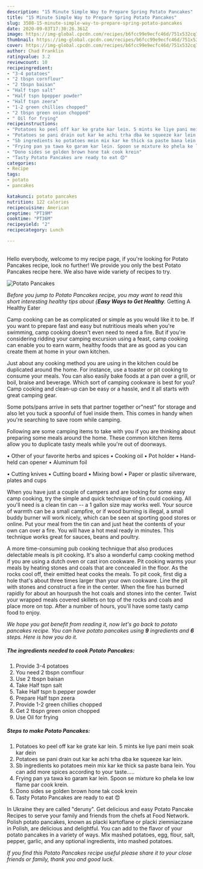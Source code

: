 ```yaml
---
description: "15 Minute Simple Way to Prepare Spring Potato Pancakes"
title: "15 Minute Simple Way to Prepare Spring Potato Pancakes"
slug: 3508-15-minute-simple-way-to-prepare-spring-potato-pancakes
date: 2020-09-03T17:30:26.361Z
image: https://img-global.cpcdn.com/recipes/b6fcc99e9ecfc46d/751x532cq70/potato-pancakes-recipe-main-photo.jpg
thumbnail: https://img-global.cpcdn.com/recipes/b6fcc99e9ecfc46d/751x532cq70/potato-pancakes-recipe-main-photo.jpg
cover: https://img-global.cpcdn.com/recipes/b6fcc99e9ecfc46d/751x532cq70/potato-pancakes-recipe-main-photo.jpg
author: Chad Franklin
ratingvalue: 3.2
reviewcount: 10
recipeingredient:
- "3-4 potatoes"
- "2 tbspn cornflour"
- "2 tbspn baisan"
- "Half tspn salt"
- "Half tspn bpepper powder"
- "Half tspn zeera"
- "1-2 green chillies chopped"
- "2 tbspn green onion chopped"
- " Oil for frying"
recipeinstructions:
- "Potatoes ko peel off kar ke grate kar lein. 5 mints ke liye pani mein soak kar dein"
- "Potatoes se pani drain out kar ke achi trha dba ke squeeze kar lein."
- "Sb ingredients ko potatoes mein mix kar ke thick sa paste bana lein. You can add more spices according to your taste....."
- "Frying pan ya tawa ko garam kar lein. Spoon se mixture ko phela ke low flame par cook krein."
- "Dono sides se golden brown hone tak cook krein"
- "Tasty Potato Pancakes are ready to eat 😍"
categories:
- Recipe
tags:
- potato
- pancakes

katakunci: potato pancakes 
nutrition: 122 calories
recipecuisine: American
preptime: "PT19M"
cooktime: "PT36M"
recipeyield: "2"
recipecategory: Lunch

---
```

<br>
Hello everybody, welcome to my recipe page, if you're looking for Potato Pancakes recipe, look no further! We provide you only the best Potato Pancakes recipe here. We also have wide variety of recipes to try.
<br>


![Potato Pancakes](https://img-global.cpcdn.com/recipes/b6fcc99e9ecfc46d/751x532cq70/potato-pancakes-recipe-main-photo.jpg)

<i>Before you jump to Potato Pancakes recipe, you may want to read this short interesting healthy tips about {<strong>Easy Ways to Get Healthy</strong>.</i>
Getting A Healthy Eater

    
Camp cooking can be as complicated or simple as you would like it to be. If you want to prepare fast and easy but nutritious meals when you're swimming, camp cooking doesn't even need to need a fire. But if you're considering ridding your camping excursion using a feast, camp cooking can enable you to earn warm, healthy foods that are as good as you can create them at home in your own kitchen.

 Just about any cooking method you are using in the kitchen could be duplicated around the home. For instance, use a toaster or pit cooking to consume your meals. You can also easily bake foods at a pan over a grill, or boil, braise and beverage. Which sort of camping cookware is best for you? Camp cooking and clean-up can be easy or a hassle, and it all starts with great camping gear.

Some pots/pans arrive in sets that partner together or"nest" for storage and also let you tuck a spoonful of fuel inside them. This comes in handy when you're searching to save room while camping.

Following are some camping items to take with you if you are thinking about preparing some meals around the home. These common kitchen items allow you to duplicate tasty meals while you're out of doorways.


• Other of your favorite herbs and spices
• Cooking oil
• Pot holder
• Hand-held can opener
• Aluminum foil

• Cutting knives
• Cutting board
• Mixing bowl
• Paper or plastic silverware, plates and cups

When you have just a couple of campers and are looking for some easy camp cooking, try the simple and quick technique of tin could cooking. All you'll need is a clean tin can -- a 1 gallon size may works well. Your source of warmth can be a small campfire, or if wood burning is illegal, a small buddy burner will work nicely, which can be seen at sporting good stores or online. Put your meal from the tin can and just heat the contents of your own can over a fire. You will have a hot meal ready in minutes.  This technique works great for sauces, beans and poultry.

A more time-consuming pub cooking technique that also produces delectable meals is pit cooking.  It's also a wonderful camp cooking method if you are using a dutch oven or cast iron cookware. Pit cooking warms your meals by heating stones and coals that are concealed in the floor. As the rocks cool off, their emitted heat cooks the meals. To pit cook, first dig a hole that's about three times larger than your own cookware. Line the pit with stones and construct a fire in the center. When the fire has burned rapidly for about an hourpush the hot coals and stones into the center. Twist your wrapped meals covered skillets on top of the rocks and coals and place more on top. After a number of hours, you'll have some tasty camp food to enjoy.


<i>We hope you got benefit from reading it, now let's go back to potato pancakes recipe. You can have potato pancakes using <strong>9</strong> ingredients and <strong>6</strong> steps. Here is how you do it.
</i>

##### The ingredients needed to cook Potato Pancakes:

1. Provide 3-4 potatoes
1. You need 2 tbspn cornflour
1. Use 2 tbspn baisan
1. Take Half tspn salt
1. Take Half tspn b.pepper powder
1. Prepare Half tspn zeera
1. Provide 1-2 green chillies chopped
1. Get 2 tbspn green onion chopped
1. Use  Oil for frying


##### Steps to make Potato Pancakes:

1. Potatoes ko peel off kar ke grate kar lein. 5 mints ke liye pani mein soak kar dein
1. Potatoes se pani drain out kar ke achi trha dba ke squeeze kar lein.
1. Sb ingredients ko potatoes mein mix kar ke thick sa paste bana lein. You can add more spices according to your taste.....
1. Frying pan ya tawa ko garam kar lein. Spoon se mixture ko phela ke low flame par cook krein.
1. Dono sides se golden brown hone tak cook krein
1. Tasty Potato Pancakes are ready to eat 😍


In Ukraine they are called &#34;deruny&#34;. Get delicious and easy Potato Pancake Recipes to serve your family and friends from the chefs at Food Network. Polish potato pancakes, known as placki kartoflane or placki ziemniaczane in Polish, are delicious and delightful. You can add to the flavor of your potato pancakes in a variety of ways. Mix mashed potatoes, egg, flour, salt, pepper, garlic, and any optional ingredients, into mashed potatoes. 

<i>If you find this Potato Pancakes recipe useful please share it to your close friends or family, thank you and good luck.</i>

